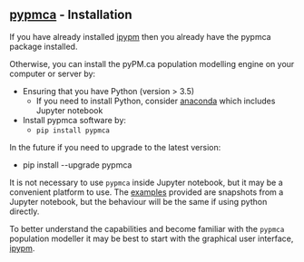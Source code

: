 ## [pypmca](index.md) - Installation

If you have already installed [ipypm](../../ipypm/installation.md) then you already
have the pypmca package installed.

Otherwise, you can install the pyPM.ca population modelling engine on your computer or server by:
* Ensuring that you have Python (version > 3.5)
  * If you need to install Python, consider [anaconda](https://www.anaconda.com/products/individual) which includes Jupyter notebook
* Install pypmca software by:
  * `pip install pypmca`

In the future if you need to upgrade to the latest version:
* pip install --upgrade pypmca

It is not necessary to use ``pypmca`` inside Jupyter notebook, but it may be a convenient platform to use.
The [examples](https://github.com/pypm/pypmca/tree/master/examples/jupyter)
provided are snapshots from a Jupyter notebook, but the behaviour will be the same if
using python directly.

To better understand the capabilities and become familiar with the ``pypmca`` population modeller it
may be best to start with the graphical user interface, [ipypm](../../ipypm).